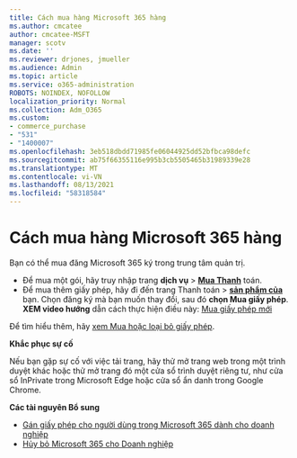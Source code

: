 ```yaml
---
title: Cách mua hàng Microsoft 365 hàng
ms.author: cmcatee
author: cmcatee-MSFT
manager: scotv
ms.date: ''
ms.reviewer: drjones, jmueller
ms.audience: Admin
ms.topic: article
ms.service: o365-administration
ROBOTS: NOINDEX, NOFOLLOW
localization_priority: Normal
ms.collection: Adm_O365
ms.custom:
- commerce_purchase
- "531"
- "1400007"
ms.openlocfilehash: 3eb518dbdd71985fe06044925dd52bfbca98defc
ms.sourcegitcommit: ab75f66355116e995b3cb5505465b31989339e28
ms.translationtype: MT
ms.contentlocale: vi-VN
ms.lasthandoff: 08/13/2021
ms.locfileid: "58318584"
---
```

# <a name="how-to-make-a-microsoft-365-purchase"></a>Cách mua hàng Microsoft 365 hàng

Bạn có thể mua đăng Microsoft 365 ký trong trung tâm quản trị.
  
- Để mua một gói, hãy truy nhập trang **dịch vụ** \> **[Mua Thanh](https://go.microsoft.com/fwlink/p/?linkid=868433)** toán.
- Để mua thêm giấy phép, hãy đi đến trang Thanh toán  \> **[sản phẩm của](https://go.microsoft.com/fwlink/p/?linkid=842054)** bạn. Chọn đăng ký mà bạn muốn thay đổi, sau đó **chọn Mua giấy phép**.\
**XEM video hướng** dẫn cách thực hiện điều này: [Mua giấy phép mới](https://go.microsoft.com/fwlink/p/?linkid=2154857)
  
Để tìm hiểu thêm, hãy [xem Mua hoặc loại bỏ giấy phép](https://docs.microsoft.com/microsoft-365/commerce/licenses/buy-licenses).

**Khắc phục sự cố**

Nếu bạn gặp sự cố với việc tải trang, hãy thử mở trang web trong một trình duyệt khác hoặc thử mở trang đó một cửa sổ trình duyệt riêng tư, như cửa sổ InPrivate trong Microsoft Edge hoặc cửa sổ ẩn danh trong Google Chrome.

**Các tài nguyên Bổ sung**
  
- [Gán giấy phép cho người dùng trong Microsoft 365 dành cho doanh nghiệp](https://docs.microsoft.com/microsoft-365/admin/add-users/add-users)
- [Hủy bỏ Microsoft 365 cho Doanh nghiệp](https://docs.microsoft.com/microsoft-365/commerce/subscriptions/cancel-your-subscription)